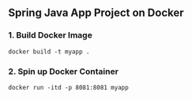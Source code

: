 ## Spring Java App Project on Docker

### 1. Build Docker Image

`docker build -t myapp .`

### 2. Spin up Docker Container

`docker run -itd -p 8081:8081 myapp`


